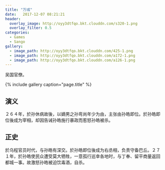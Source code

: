 ```yaml
---
title: "万彧"
date:   2017-12-07 08:21:21
header:
  overlay_image: http://oyy3dtfqo.bkt.clouddn.com/s320-1.png
  overlay_filter: 0.5
categories:
  - Games
  - Sango
gallery:
  - image_path: http://oyy3dtfqo.bkt.clouddn.com/425-1.png
  - image_path: http://oyy3dtfqo.bkt.clouddn.com/a172-1.png
  - image_path: http://oyy3dtfqo.bkt.clouddn.com/a126-1.png
---
```


吴国官僚。

{% include gallery caption="page.title" %}

## 演义

２６４年，於孙休病故後，以嫡男之孙弯尚年少为由，主张由孙皓即位。於孙皓即位後成为宰相，却因告诫孙皓施行暴政而惹怒孙皓被杀。

## 正史

於乌程官员时代，与孙皓有深交。於孙皓即位後成为右丞相，负责守备巴丘。２７１年，於孙皓使民众遭受莫大牺牲，一意孤行巡幸各地时，与丁奉、留平商量返回都城一事。故激怒孙皓被迫饮毒酒，自杀。